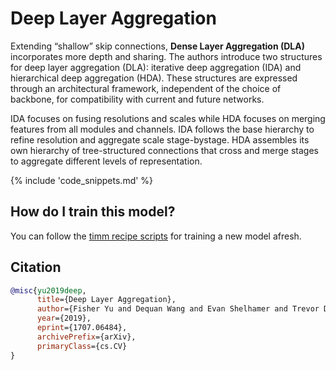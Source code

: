 # Deep Layer Aggregation

Extending  “shallow” skip connections, **Dense Layer Aggregation (DLA)** incorporates more depth and sharing. The authors introduce two structures for deep layer aggregation (DLA): iterative deep aggregation (IDA) and hierarchical deep aggregation (HDA). These structures are expressed through an architectural framework, independent of the choice of backbone, for compatibility with current and future networks. 

IDA focuses on fusing resolutions and scales while HDA focuses on merging features from all modules and channels. IDA follows the base hierarchy to refine resolution and aggregate scale stage-bystage. HDA assembles its own hierarchy of tree-structured connections that cross and merge stages to aggregate different levels of representation. 

{% include 'code_snippets.md' %}

## How do I train this model?

You can follow the [timm recipe scripts](https://rwightman.github.io/pytorch-image-models/scripts/) for training a new model afresh.

## Citation

```BibTeX
@misc{yu2019deep,
      title={Deep Layer Aggregation}, 
      author={Fisher Yu and Dequan Wang and Evan Shelhamer and Trevor Darrell},
      year={2019},
      eprint={1707.06484},
      archivePrefix={arXiv},
      primaryClass={cs.CV}
}
```

<!--
Type: model-index
Collections:
- Name: DLA
  Paper:
    Title: Deep Layer Aggregation
    URL: https://paperswithcode.com/paper/deep-layer-aggregation
Models:
- Name: dla102
  In Collection: DLA
  Metadata:
    FLOPs: 7192952808
    Parameters: 33270000
    File Size: 135290579
    Architecture:
    - 1x1 Convolution
    - Batch Normalization
    - Convolution
    - DLA Bottleneck Residual Block
    - DLA Residual Block
    - Global Average Pooling
    - Max Pooling
    - ReLU
    - Residual Block
    - Residual Connection
    - Softmax
    Tasks:
    - Image Classification
    Training Techniques:
    - SGD with Momentum
    - Weight Decay
    Training Data:
    - ImageNet
    Training Resources: 8x GPUs
    ID: dla102
    LR: 0.1
    Epochs: 120
    Layers: 102
    Crop Pct: '0.875'
    Momentum: 0.9
    Batch Size: 256
    Image Size: '224'
    Weight Decay: 0.0001
    Interpolation: bilinear
  Code: https://github.com/rwightman/pytorch-image-models/blob/d8e69206be253892b2956341fea09fdebfaae4e3/timm/models/dla.py#L410
  Weights: http://dl.yf.io/dla/models/imagenet/dla102-d94d9790.pth
  Results:
  - Task: Image Classification
    Dataset: ImageNet
    Metrics:
      Top 1 Accuracy: 78.03%
      Top 5 Accuracy: 93.95%
- Name: dla102x
  In Collection: DLA
  Metadata:
    FLOPs: 5886821352
    Parameters: 26310000
    File Size: 107552695
    Architecture:
    - 1x1 Convolution
    - Batch Normalization
    - Convolution
    - DLA Bottleneck Residual Block
    - DLA Residual Block
    - Global Average Pooling
    - Max Pooling
    - ReLU
    - Residual Block
    - Residual Connection
    - Softmax
    Tasks:
    - Image Classification
    Training Techniques:
    - SGD with Momentum
    - Weight Decay
    Training Data:
    - ImageNet
    Training Resources: 8x GPUs
    ID: dla102x
    LR: 0.1
    Epochs: 120
    Layers: 102
    Crop Pct: '0.875'
    Momentum: 0.9
    Batch Size: 256
    Image Size: '224'
    Weight Decay: 0.0001
    Interpolation: bilinear
  Code: https://github.com/rwightman/pytorch-image-models/blob/d8e69206be253892b2956341fea09fdebfaae4e3/timm/models/dla.py#L418
  Weights: http://dl.yf.io/dla/models/imagenet/dla102x-ad62be81.pth
  Results:
  - Task: Image Classification
    Dataset: ImageNet
    Metrics:
      Top 1 Accuracy: 78.51%
      Top 5 Accuracy: 94.23%
- Name: dla102x2
  In Collection: DLA
  Metadata:
    FLOPs: 9343847400
    Parameters: 41280000
    File Size: 167645295
    Architecture:
    - 1x1 Convolution
    - Batch Normalization
    - Convolution
    - DLA Bottleneck Residual Block
    - DLA Residual Block
    - Global Average Pooling
    - Max Pooling
    - ReLU
    - Residual Block
    - Residual Connection
    - Softmax
    Tasks:
    - Image Classification
    Training Techniques:
    - SGD with Momentum
    - Weight Decay
    Training Data:
    - ImageNet
    Training Resources: 8x GPUs
    ID: dla102x2
    LR: 0.1
    Epochs: 120
    Layers: 102
    Crop Pct: '0.875'
    Momentum: 0.9
    Batch Size: 256
    Image Size: '224'
    Weight Decay: 0.0001
    Interpolation: bilinear
  Code: https://github.com/rwightman/pytorch-image-models/blob/d8e69206be253892b2956341fea09fdebfaae4e3/timm/models/dla.py#L426
  Weights: http://dl.yf.io/dla/models/imagenet/dla102x2-262837b6.pth
  Results:
  - Task: Image Classification
    Dataset: ImageNet
    Metrics:
      Top 1 Accuracy: 79.44%
      Top 5 Accuracy: 94.65%
- Name: dla169
  In Collection: DLA
  Metadata:
    FLOPs: 11598004200
    Parameters: 53390000
    File Size: 216547113
    Architecture:
    - 1x1 Convolution
    - Batch Normalization
    - Convolution
    - DLA Bottleneck Residual Block
    - DLA Residual Block
    - Global Average Pooling
    - Max Pooling
    - ReLU
    - Residual Block
    - Residual Connection
    - Softmax
    Tasks:
    - Image Classification
    Training Techniques:
    - SGD with Momentum
    - Weight Decay
    Training Data:
    - ImageNet
    Training Resources: 8x GPUs
    ID: dla169
    LR: 0.1
    Epochs: 120
    Layers: 169
    Crop Pct: '0.875'
    Momentum: 0.9
    Batch Size: 256
    Image Size: '224'
    Weight Decay: 0.0001
    Interpolation: bilinear
  Code: https://github.com/rwightman/pytorch-image-models/blob/d8e69206be253892b2956341fea09fdebfaae4e3/timm/models/dla.py#L434
  Weights: http://dl.yf.io/dla/models/imagenet/dla169-0914e092.pth
  Results:
  - Task: Image Classification
    Dataset: ImageNet
    Metrics:
      Top 1 Accuracy: 78.69%
      Top 5 Accuracy: 94.33%
- Name: dla34
  In Collection: DLA
  Metadata:
    FLOPs: 3070105576
    Parameters: 15740000
    File Size: 63228658
    Architecture:
    - 1x1 Convolution
    - Batch Normalization
    - Convolution
    - DLA Bottleneck Residual Block
    - DLA Residual Block
    - Global Average Pooling
    - Max Pooling
    - ReLU
    - Residual Block
    - Residual Connection
    - Softmax
    Tasks:
    - Image Classification
    Training Techniques:
    - SGD with Momentum
    - Weight Decay
    Training Data:
    - ImageNet
    ID: dla34
    LR: 0.1
    Epochs: 120
    Layers: 32
    Crop Pct: '0.875'
    Momentum: 0.9
    Batch Size: 256
    Image Size: '224'
    Weight Decay: 0.0001
    Interpolation: bilinear
  Code: https://github.com/rwightman/pytorch-image-models/blob/d8e69206be253892b2956341fea09fdebfaae4e3/timm/models/dla.py#L362
  Weights: http://dl.yf.io/dla/models/imagenet/dla34-ba72cf86.pth
  Results:
  - Task: Image Classification
    Dataset: ImageNet
    Metrics:
      Top 1 Accuracy: 74.62%
      Top 5 Accuracy: 92.06%
- Name: dla46_c
  In Collection: DLA
  Metadata:
    FLOPs: 583277288
    Parameters: 1300000
    File Size: 5307963
    Architecture:
    - 1x1 Convolution
    - Batch Normalization
    - Convolution
    - DLA Bottleneck Residual Block
    - DLA Residual Block
    - Global Average Pooling
    - Max Pooling
    - ReLU
    - Residual Block
    - Residual Connection
    - Softmax
    Tasks:
    - Image Classification
    Training Techniques:
    - SGD with Momentum
    - Weight Decay
    Training Data:
    - ImageNet
    ID: dla46_c
    LR: 0.1
    Epochs: 120
    Layers: 46
    Crop Pct: '0.875'
    Momentum: 0.9
    Batch Size: 256
    Image Size: '224'
    Weight Decay: 0.0001
    Interpolation: bilinear
  Code: https://github.com/rwightman/pytorch-image-models/blob/d8e69206be253892b2956341fea09fdebfaae4e3/timm/models/dla.py#L369
  Weights: http://dl.yf.io/dla/models/imagenet/dla46_c-2bfd52c3.pth
  Results:
  - Task: Image Classification
    Dataset: ImageNet
    Metrics:
      Top 1 Accuracy: 64.87%
      Top 5 Accuracy: 86.29%
- Name: dla46x_c
  In Collection: DLA
  Metadata:
    FLOPs: 544052200
    Parameters: 1070000
    File Size: 4387641
    Architecture:
    - 1x1 Convolution
    - Batch Normalization
    - Convolution
    - DLA Bottleneck Residual Block
    - DLA Residual Block
    - Global Average Pooling
    - Max Pooling
    - ReLU
    - Residual Block
    - Residual Connection
    - Softmax
    Tasks:
    - Image Classification
    Training Techniques:
    - SGD with Momentum
    - Weight Decay
    Training Data:
    - ImageNet
    ID: dla46x_c
    LR: 0.1
    Epochs: 120
    Layers: 46
    Crop Pct: '0.875'
    Momentum: 0.9
    Batch Size: 256
    Image Size: '224'
    Weight Decay: 0.0001
    Interpolation: bilinear
  Code: https://github.com/rwightman/pytorch-image-models/blob/d8e69206be253892b2956341fea09fdebfaae4e3/timm/models/dla.py#L378
  Weights: http://dl.yf.io/dla/models/imagenet/dla46x_c-d761bae7.pth
  Results:
  - Task: Image Classification
    Dataset: ImageNet
    Metrics:
      Top 1 Accuracy: 65.98%
      Top 5 Accuracy: 86.99%
- Name: dla60
  In Collection: DLA
  Metadata:
    FLOPs: 4256251880
    Parameters: 22040000
    File Size: 89560235
    Architecture:
    - 1x1 Convolution
    - Batch Normalization
    - Convolution
    - DLA Bottleneck Residual Block
    - DLA Residual Block
    - Global Average Pooling
    - Max Pooling
    - ReLU
    - Residual Block
    - Residual Connection
    - Softmax
    Tasks:
    - Image Classification
    Training Techniques:
    - SGD with Momentum
    - Weight Decay
    Training Data:
    - ImageNet
    ID: dla60
    LR: 0.1
    Epochs: 120
    Layers: 60
    Dropout: 0.2
    Crop Pct: '0.875'
    Momentum: 0.9
    Batch Size: 256
    Image Size: '224'
    Weight Decay: 0.0001
    Interpolation: bilinear
  Code: https://github.com/rwightman/pytorch-image-models/blob/d8e69206be253892b2956341fea09fdebfaae4e3/timm/models/dla.py#L394
  Weights: http://dl.yf.io/dla/models/imagenet/dla60-24839fc4.pth
  Results:
  - Task: Image Classification
    Dataset: ImageNet
    Metrics:
      Top 1 Accuracy: 77.04%
      Top 5 Accuracy: 93.32%
- Name: dla60_res2net
  In Collection: DLA
  Metadata:
    FLOPs: 4147578504
    Parameters: 20850000
    File Size: 84886593
    Architecture:
    - 1x1 Convolution
    - Batch Normalization
    - Convolution
    - DLA Bottleneck Residual Block
    - DLA Residual Block
    - Global Average Pooling
    - Max Pooling
    - ReLU
    - Residual Block
    - Residual Connection
    - Softmax
    Tasks:
    - Image Classification
    Training Techniques:
    - SGD with Momentum
    - Weight Decay
    Training Data:
    - ImageNet
    ID: dla60_res2net
    Layers: 60
    Crop Pct: '0.875'
    Image Size: '224'
    Interpolation: bilinear
  Code: https://github.com/rwightman/pytorch-image-models/blob/d8e69206be253892b2956341fea09fdebfaae4e3/timm/models/dla.py#L346
  Weights: https://github.com/rwightman/pytorch-image-models/releases/download/v0.1-res2net/res2net_dla60_4s-d88db7f9.pth
  Results:
  - Task: Image Classification
    Dataset: ImageNet
    Metrics:
      Top 1 Accuracy: 78.46%
      Top 5 Accuracy: 94.21%
- Name: dla60_res2next
  In Collection: DLA
  Metadata:
    FLOPs: 3485335272
    Parameters: 17030000
    File Size: 69639245
    Architecture:
    - 1x1 Convolution
    - Batch Normalization
    - Convolution
    - DLA Bottleneck Residual Block
    - DLA Residual Block
    - Global Average Pooling
    - Max Pooling
    - ReLU
    - Residual Block
    - Residual Connection
    - Softmax
    Tasks:
    - Image Classification
    Training Techniques:
    - SGD with Momentum
    - Weight Decay
    Training Data:
    - ImageNet
    ID: dla60_res2next
    Layers: 60
    Crop Pct: '0.875'
    Image Size: '224'
    Interpolation: bilinear
  Code: https://github.com/rwightman/pytorch-image-models/blob/d8e69206be253892b2956341fea09fdebfaae4e3/timm/models/dla.py#L354
  Weights: https://github.com/rwightman/pytorch-image-models/releases/download/v0.1-res2net/res2next_dla60_4s-d327927b.pth
  Results:
  - Task: Image Classification
    Dataset: ImageNet
    Metrics:
      Top 1 Accuracy: 78.44%
      Top 5 Accuracy: 94.16%
- Name: dla60x
  In Collection: DLA
  Metadata:
    FLOPs: 3544204264
    Parameters: 17350000
    File Size: 70883139
    Architecture:
    - 1x1 Convolution
    - Batch Normalization
    - Convolution
    - DLA Bottleneck Residual Block
    - DLA Residual Block
    - Global Average Pooling
    - Max Pooling
    - ReLU
    - Residual Block
    - Residual Connection
    - Softmax
    Tasks:
    - Image Classification
    Training Techniques:
    - SGD with Momentum
    - Weight Decay
    Training Data:
    - ImageNet
    ID: dla60x
    LR: 0.1
    Epochs: 120
    Layers: 60
    Crop Pct: '0.875'
    Momentum: 0.9
    Batch Size: 256
    Image Size: '224'
    Weight Decay: 0.0001
    Interpolation: bilinear
  Code: https://github.com/rwightman/pytorch-image-models/blob/d8e69206be253892b2956341fea09fdebfaae4e3/timm/models/dla.py#L402
  Weights: http://dl.yf.io/dla/models/imagenet/dla60x-d15cacda.pth
  Results:
  - Task: Image Classification
    Dataset: ImageNet
    Metrics:
      Top 1 Accuracy: 78.25%
      Top 5 Accuracy: 94.02%
- Name: dla60x_c
  In Collection: DLA
  Metadata:
    FLOPs: 593325032
    Parameters: 1320000
    File Size: 5454396
    Architecture:
    - 1x1 Convolution
    - Batch Normalization
    - Convolution
    - DLA Bottleneck Residual Block
    - DLA Residual Block
    - Global Average Pooling
    - Max Pooling
    - ReLU
    - Residual Block
    - Residual Connection
    - Softmax
    Tasks:
    - Image Classification
    Training Techniques:
    - SGD with Momentum
    - Weight Decay
    Training Data:
    - ImageNet
    ID: dla60x_c
    LR: 0.1
    Epochs: 120
    Layers: 60
    Crop Pct: '0.875'
    Momentum: 0.9
    Batch Size: 256
    Image Size: '224'
    Weight Decay: 0.0001
    Interpolation: bilinear
  Code: https://github.com/rwightman/pytorch-image-models/blob/d8e69206be253892b2956341fea09fdebfaae4e3/timm/models/dla.py#L386
  Weights: http://dl.yf.io/dla/models/imagenet/dla60x_c-b870c45c.pth
  Results:
  - Task: Image Classification
    Dataset: ImageNet
    Metrics:
      Top 1 Accuracy: 67.91%
      Top 5 Accuracy: 88.42%
-->
